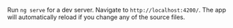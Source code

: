 Run `ng serve` for a dev server. Navigate to `http://localhost:4200/`. The app will automatically reload if you change any of the source files.
